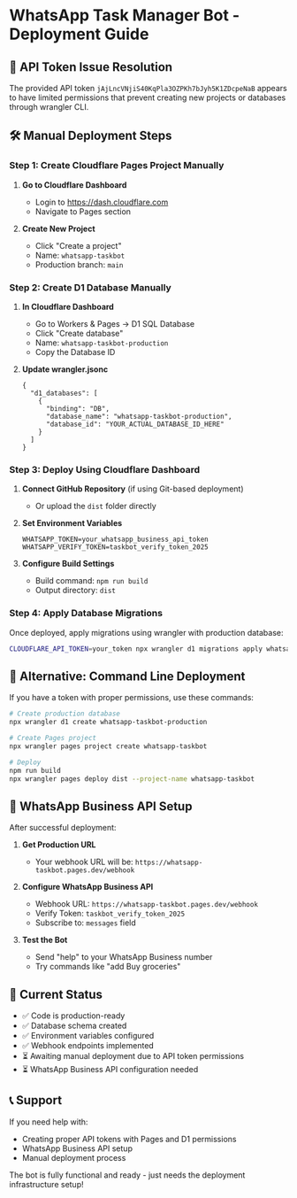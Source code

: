 # WhatsApp Task Manager Bot - Deployment Guide

## 🔑 API Token Issue Resolution

The provided API token `jAjLncVNjiS40KqPla3OZPKh7bJyh5K1ZDcpeNaB` appears to have limited permissions that prevent creating new projects or databases through wrangler CLI.

## 🛠️ Manual Deployment Steps

### Step 1: Create Cloudflare Pages Project Manually

1. **Go to Cloudflare Dashboard**
   - Login to https://dash.cloudflare.com
   - Navigate to Pages section

2. **Create New Project**
   - Click "Create a project"
   - Name: `whatsapp-taskbot`
   - Production branch: `main`

### Step 2: Create D1 Database Manually

1. **In Cloudflare Dashboard**
   - Go to Workers & Pages → D1 SQL Database
   - Click "Create database"
   - Name: `whatsapp-taskbot-production`
   - Copy the Database ID

2. **Update wrangler.jsonc**
   ```jsonc
   {
     "d1_databases": [
       {
         "binding": "DB",
         "database_name": "whatsapp-taskbot-production",
         "database_id": "YOUR_ACTUAL_DATABASE_ID_HERE"
       }
     ]
   }
   ```

### Step 3: Deploy Using Cloudflare Dashboard

1. **Connect GitHub Repository** (if using Git-based deployment)
   - Or upload the `dist` folder directly

2. **Set Environment Variables**
   ```
   WHATSAPP_TOKEN=your_whatsapp_business_api_token
   WHATSAPP_VERIFY_TOKEN=taskbot_verify_token_2025
   ```

3. **Configure Build Settings**
   - Build command: `npm run build`
   - Output directory: `dist`

### Step 4: Apply Database Migrations

Once deployed, apply migrations using wrangler with production database:

```bash
CLOUDFLARE_API_TOKEN=your_token npx wrangler d1 migrations apply whatsapp-taskbot-production --remote
```

## 🔧 Alternative: Command Line Deployment

If you have a token with proper permissions, use these commands:

```bash
# Create production database
npx wrangler d1 create whatsapp-taskbot-production

# Create Pages project  
npx wrangler pages project create whatsapp-taskbot

# Deploy
npm run build
npx wrangler pages deploy dist --project-name whatsapp-taskbot
```

## 📱 WhatsApp Business API Setup

After successful deployment:

1. **Get Production URL**
   - Your webhook URL will be: `https://whatsapp-taskbot.pages.dev/webhook`

2. **Configure WhatsApp Business API**
   - Webhook URL: `https://whatsapp-taskbot.pages.dev/webhook`  
   - Verify Token: `taskbot_verify_token_2025`
   - Subscribe to: `messages` field

3. **Test the Bot**
   - Send "help" to your WhatsApp Business number
   - Try commands like "add Buy groceries"

## 🎯 Current Status

- ✅ Code is production-ready
- ✅ Database schema created
- ✅ Environment variables configured
- ✅ Webhook endpoints implemented
- ⏳ Awaiting manual deployment due to API token permissions
- ⏳ WhatsApp Business API configuration needed

## 📞 Support

If you need help with:
- Creating proper API tokens with Pages and D1 permissions
- WhatsApp Business API setup
- Manual deployment process

The bot is fully functional and ready - just needs the deployment infrastructure setup!